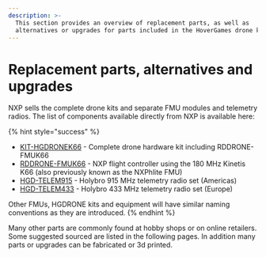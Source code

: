 ```yaml
---
description: >-
  This section provides an overview of replacement parts, as well as
  alternatives or upgrades for parts included in the HoverGames drone kit.
---
```


# Replacement parts, alternatives and upgrades

NXP sells the complete drone kits and separate FMU modules and telemetry radios. The list of components available directly from NXP is available here:

{% hint style="success" %}
* [KIT-HGDRONEK66](https://www.nxp.com/applications/solutions/industrial/unmanned-aerial-vehicles-uavs/auvs-drones-and-rovers/nxp-hovergames-drone-kit-including-rddrone-fmuk66-and-peripherals:KIT-HGDRONEK66) - Complete drone hardware kit including RDDRONE-FMUK66
* [RDDRONE-FMUK66](https://www.nxp.com/support/developer-resources/nxp-designs/rddrone-fmuk66-px4-robotic-drone-fmu-reference-design:RDDRONE-FMUK66)  - NXP flight controller using the 180 MHz Kinetis K66 \(also previously known as the NXPhlite FMU\)
* [HGD-TELEM915](https://www.nxp.com/part/HGD-TELEM915) - Holybro 915 MHz telemetry radio set \(Americas\)
* [HGD-TELEM433](https://www.nxp.com/part/HGD-TELEM433) - Holybro 433 MHz telemetry radio set \(Europe\)

Other FMUs, HGDRONE kits and equipment will have similar naming conventions as they are introduced.
{% endhint %}

Many other parts are commonly found at hobby shops or on online retailers. Some suggested sourced are listed in the following pages. In addition many parts or upgrades can be fabricated or 3d printed. 

